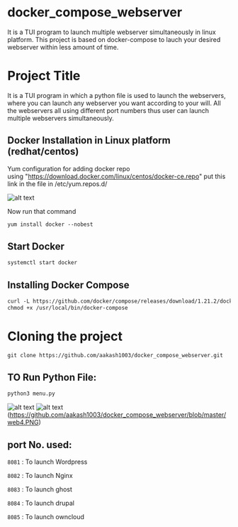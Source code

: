 # docker_compose_webserver
It is a TUI program to launch multiple webserver simultaneously  in linux platform. This project is based on docker-compose to lauch your desired webserver within less amount of time.
# Project Title
It is a TUI program in which a python file is used to launch the webservers, where you can launch any webserver you want according to your will. All the webservers all using different port numbers
thus user can launch multiple webservers simultaneously.
## Docker Installation in Linux platform (redhat/centos)
Yum configuration for adding docker repo<br>
using "https://download.docker.com/linux/centos/docker-ce.repo" put this link in the file in /etc/yum.repos.d/

![alt text](https://github.com/aakash1003/docker_compose_webserver/blob/master/docker_repo.PNG) 

Now run that command

``` html
yum install docker --nobest
```

## Start Docker
``` html
systemctl start docker
```

## Installing Docker Compose
``` html
curl -L https://github.com/docker/compose/releases/download/1.21.2/docker-compose-`uname -s`-`uname -m` -o /usr/local/bin/docker-compose
chmod +x /usr/local/bin/docker-compose
```

# Cloning the project
``` html
git clone https://github.com/aakash1003/docker_compose_webserver.git
```
## TO Run Python File:
``` html
python3 menu.py
```
![alt text](https://github.com/aakash1003/docker_compose_webserver/blob/master/menu.PNG)
![alt text](https://github.com/aakash1003/docker_compose_webserver/blob/master/web1.PNG)(https://github.com/aakash1003/docker_compose_webserver/blob/master/web4.PNG)

## port No. used:
`8081` : To launch Wordpress 

`8082` : To launch Nginx

`8083` : To launch ghost

`8084` : To launch drupal

`8085` : To launch owncloud
